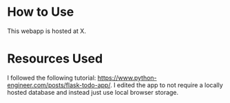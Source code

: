 # How to Use
This webapp is hosted at X.

# Resources Used
I followed the following tutorial: https://www.python-engineer.com/posts/flask-todo-app/. I edited the app to not require a locally hosted database and instead just use local browser storage.
